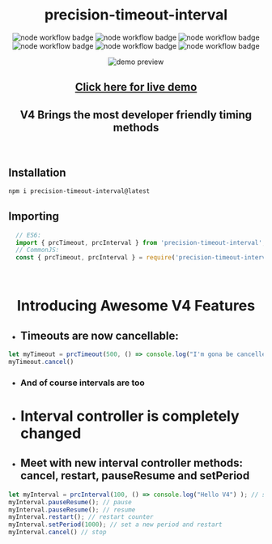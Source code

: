 <h1 align="center">precision-timeout-interval</h1>
  <p float="left" align="center">
  <img alt="node workflow badge" style="display: inline" src="https://github.com/ufukbakan/precision-timeout-interval/actions/workflows/node.js.yml/badge.svg">
  <img alt="node workflow badge" style="display: inline" src="https://raw.githubusercontent.com/ufukbakan/precision-timeout-interval/main/badges/coverage-branches.svg">
  <img alt="node workflow badge" style="display: inline" src="https://raw.githubusercontent.com/ufukbakan/precision-timeout-interval/main/badges/coverage-functions.svg">
  <img alt="node workflow badge" style="display: inline" src="https://raw.githubusercontent.com/ufukbakan/precision-timeout-interval/main/badges/coverage-jest%20coverage.svg">
  <img alt="node workflow badge" style="display: inline" src="https://raw.githubusercontent.com/ufukbakan/precision-timeout-interval/main/badges/coverage-lines.svg">
  <img alt="node workflow badge" style="display: inline" src="https://raw.githubusercontent.com/ufukbakan/precision-timeout-interval/main/badges/coverage-statements.svg">
  <br />
  </p>

  <p float="left" align="center">
    <img alt="demo preview" src="https://raw.githubusercontent.com/ufukbakan/precision-timeout-interval/main/demo/demo_preview.gif">
  </p>
<center>
  <h2><a href="https://ufukbakan.github.io/precision-timeout-interval/demo/">Click here for live demo</a></h2>
  <h2>V4 Brings the most developer friendly timing methods </h2>
</center>
<br />

## Installation
```bash
npm i precision-timeout-interval@latest
```

## Importing
```js
  // ES6:
  import { prcTimeout, prcInterval } from 'precision-timeout-interval';
  // CommonJS: 
  const { prcTimeout, prcInterval } = require('precision-timeout-interval');
```
<br>
<h1 align="center">Introducing Awesome V4 Features</h1>

- ## Timeouts are now cancellable:
```ts
let myTimeout = prcTimeout(500, () => console.log("I'm gona be cancelled") );
myTimeout.cancel()
```
- ### And of course intervals are too
- # Interval controller is completely changed
- ## Meet with new interval controller methods: cancel, restart, pauseResume and setPeriod
```ts
let myInterval = prcInterval(100, () => console.log("Hello V4") ); // start
myInterval.pauseResume(); // pause
myInterval.pauseResume(); // resume
myInterval.restart(); // restart counter
myInterval.setPeriod(1000); // set a new period and restart
myInterval.cancel() // stop
```